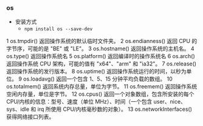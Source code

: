 ### os

* 安装方式
    * `npm install os --save-dev`


1	os.tmpdir()
返回操作系统的默认临时文件夹。
2	os.endianness()
返回 CPU 的字节序，可能的是 "BE" 或 "LE"。
3	os.hostname()
返回操作系统的主机名。
4	os.type()
返回操作系统名
5	os.platform()
返回编译时的操作系统名
6	os.arch()
返回操作系统 CPU 架构，可能的值有 "x64"、"arm" 和 "ia32"。
7	os.release()
返回操作系统的发行版本。
8	os.uptime()
返回操作系统运行的时间，以秒为单位。
9	os.loadavg()
返回一个包含 1、5、15 分钟平均负载的数组。
10	os.totalmem()
返回系统内存总量，单位为字节。
11	os.freemem()
返回操作系统空闲内存量，单位是字节。
12	os.cpus()
返回一个对象数组，包含所安装的每个 CPU/内核的信息：型号、速度（单位 MHz）、时间（一个包含 user、nice、sys、idle 和 irq 所使用 CPU/内核毫秒数的对象）。
13	os.networkInterfaces()
获得网络接口列表。